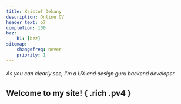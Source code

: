 ```yaml
---
title: Kristof Dekany
description: Online CV
header_text: o7 
completion: 100
bzz:
    h1: [bzz]
sitemap:
    changefreq: never
    priority: 1
---
```


###### As you can clearly see, I'm a ~~UX and design guru~~  backend developer.

## Welcome to my site! { .rich .pv4 }

